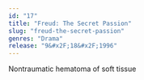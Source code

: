 ```yaml
---
id: "17"
title: "Freud: The Secret Passion"
slug: "freud-the-secret-passion"
genres: "Drama"
release: "9&#x2F;18&#x2F;1996"
---
```


Nontraumatic hematoma of soft tissue

